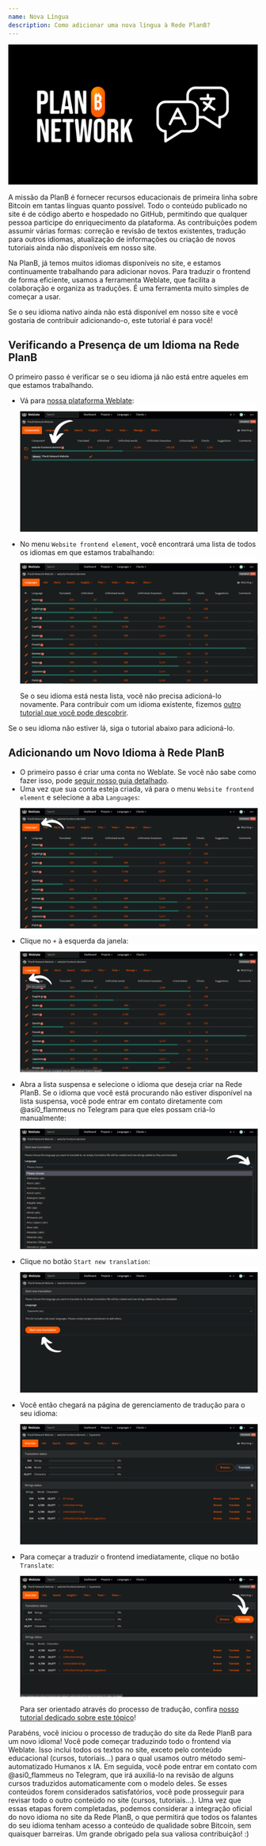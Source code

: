 ```yaml
---
name: Nova Língua
description: Como adicionar uma nova língua à Rede PlanB?
---
```

![cover](assets/cover.webp)

A missão da PlanB é fornecer recursos educacionais de primeira linha sobre Bitcoin em tantas línguas quanto possível. Todo o conteúdo publicado no site é de código aberto e hospedado no GitHub, permitindo que qualquer pessoa participe do enriquecimento da plataforma. As contribuições podem assumir várias formas: correção e revisão de textos existentes, tradução para outros idiomas, atualização de informações ou criação de novos tutoriais ainda não disponíveis em nosso site.

Na PlanB, já temos muitos idiomas disponíveis no site, e estamos continuamente trabalhando para adicionar novos. Para traduzir o frontend de forma eficiente, usamos a ferramenta Weblate, que facilita a colaboração e organiza as traduções. É uma ferramenta muito simples de começar a usar.

Se o seu idioma nativo ainda não está disponível em nosso site e você gostaria de contribuir adicionando-o, este tutorial é para você!

## Verificando a Presença de um Idioma na Rede PlanB

O primeiro passo é verificar se o seu idioma já não está entre aqueles em que estamos trabalhando.

- Vá para [nossa plataforma Weblate](https://weblate.planb.network/projects/planb-network-website/):
![language](assets/01.webp)
- No menu `Website frontend element`, você encontrará uma lista de todos os idiomas em que estamos trabalhando:
![language](assets/02.webp)
Se o seu idioma está nesta lista, você não precisa adicioná-lo novamente. Para contribuir com um idioma existente, fizemos [outro tutorial que você pode descobrir](https://planb.network/tutorials/others/translate-front-weblate).

Se o seu idioma não estiver lá, siga o tutorial abaixo para adicioná-lo.

## Adicionando um Novo Idioma à Rede PlanB

- O primeiro passo é criar uma conta no Weblate. Se você não sabe como fazer isso, pode [seguir nosso guia detalhado](https://planb.network/tutorials/others/translate-front-weblate).
- Uma vez que sua conta esteja criada, vá para o menu `Website frontend element` e selecione a aba `Languages`:
![language](assets/03.webp)
- Clique no `+` à esquerda da janela:
![language](assets/04.webp)
- Abra a lista suspensa e selecione o idioma que deseja criar na Rede PlanB. Se o idioma que você está procurando não estiver disponível na lista suspensa, você pode entrar em contato diretamente com @asi0_flammeus no Telegram para que eles possam criá-lo manualmente:
![language](assets/05.webp)
- Clique no botão `Start new translation`:
![language](assets/06.webp)
- Você então chegará na página de gerenciamento de tradução para o seu idioma:
![language](assets/07.webp)
- Para começar a traduzir o frontend imediatamente, clique no botão `Translate`: ![language](assets/08.webp)
Para ser orientado através do processo de tradução, confira [nosso tutorial dedicado sobre este tópico](https://planb.network/tutorials/others/translate-front-weblate)!

Parabéns, você iniciou o processo de tradução do site da Rede PlanB para um novo idioma! Você pode começar traduzindo todo o frontend via Weblate. Isso inclui todos os textos no site, exceto pelo conteúdo educacional (cursos, tutoriais...) para o qual usamos outro método semi-automatizado Humanos x IA.
Em seguida, você pode entrar em contato com @asi0_flammeus no Telegram, que irá auxiliá-lo na revisão de alguns cursos traduzidos automaticamente com o modelo deles. Se esses conteúdos forem considerados satisfatórios, você pode prosseguir para revisar todo o outro conteúdo no site (cursos, tutoriais...). Uma vez que essas etapas forem completadas, podemos considerar a integração oficial do novo idioma no site da Rede PlanB, o que permitirá que todos os falantes do seu idioma tenham acesso a conteúdo de qualidade sobre Bitcoin, sem quaisquer barreiras.
Um grande obrigado pela sua valiosa contribuição! :)